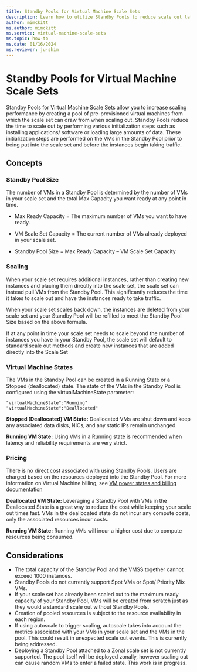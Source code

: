 ```yaml
---
title: Standby Pools for Virtual Machine Scale Sets
description: Learn how to utilize Standby Pools to reduce scale out latency with Virtual Machine Scale Sets
author: mimckitt
ms.author: mimckitt
ms.service: virtual-machine-scale-sets
ms.topic: how-to
ms.date: 01/16/2024
ms.reviewer: ju-shim
---
```


# Standby Pools for Virtual Machine Scale Sets

Standby Pools for Virtual Machine Scale Sets allow you to increase scaling performance by creating a pool of pre-provisioned virtual machines from which the scale set can draw from when scaling out. Standby Pools reduce the time to scale out by performing various initialization steps such as installing applications/ software or loading large amounts of data. These initialization steps are performed on the VMs in the Standby Pool prior to being put into the scale set and before the instances begin taking traffic. 

## Concepts

### Standby Pool Size
The number of VMs in a Standby Pool is determined by the number of VMs in your scale set and the total Max Capacity you want ready at any point in time. 

- Max Ready Capacity = The maximum number of VMs you want to have ready.

- VM Scale Set Capacity = The current number of VMs already deployed in your scale set.

- Standby Pool Size = Max Ready Capacity – VM Scale Set Capacity

### Scaling

When your scale set requires additional instances, rather than creating new instances and placing them directly into the scale set, the scale set can instead pull VMs from the Standby Pool. This significantly reduces the time it takes to scale out and have the instances ready to take traffic. 

When your scale set scales back down, the instances are deleted from your scale set and your Standby Pool will be refilled to meet the Standby Pool Size based on the above formula. 

If at any point in time your scale set needs to scale beyond the number of instances you have in your Standby Pool, the scale set will default to standard scale out methods and create new instances that are added directly into the Scale Set

### Virtual Machine States

The VMs in the Standby Pool can be created in a Running State or a Stopped (deallocated) state. The state of the VMs in the Standby Pool is configured using the virtualMachineState parameter: 

```HTTP
"virtualMachineState":"Running"
"virtualMachineState":"Deallocated"
```


**Stopped (Deallocated) VM State:** Deallocated VMs are shut down and keep any associated data disks, 
NICs, and any static IPs remain unchanged. 

**Running VM State:** Using VMs in a Running state is recommended when latency and reliability 
requirements are very strict.

### Pricing

There is no direct cost associated with using Standby Pools. Users are charged based on the resources 
deployed into the Standby Pool. For more information on Virtual Machine billing, see [VM power states and billing documentation](..virtual-machines/states-billing.md)

**Deallocated VM State:** Leveraging a Standby Pool with VMs in the Deallocated State is a great way to reduce the cost while keeping your scale out times fast. VMs in the deallocated state do not incur any compute costs, only the associated resources incur costs. 

**Running VM State:** Running VMs will incur a higher cost due to compute resources being 
consumed.

## Considerations
- The total capacity of the Standby Pool and the VMSS together cannot exceed 1000 instances. 
- Standby Pools do not currently support Spot VMs or Spot/ Priority Mix VMs.
- If your scale set has already been scaled out to the maximum ready capacity of your Standby Pool, VMs will be created from scratch just as they would a standard scale out without Standby Pools. 
- Creation of pooled resources is subject to the resource availability in each region.
- If using autoscale to trigger scaling, autoscale takes into account the metrics associated with your VMs in your scale set and the VMs in the pool. This could result in unexpected scale out events. This is currently being addressed. 
- Deploying a Standby Pool attached to a Zonal scale set is not currently supported. The pool itself will be deployed zonally, however scaling out can cause random VMs to enter a failed state. This work is in progress. 